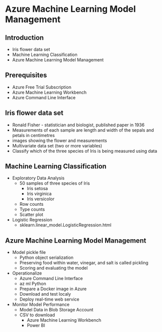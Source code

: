 <head>
<title>Model Management</title>
</head>


# Azure Machine Learning Model Management

## Introduction
- Iris flower data set
- Machine Learning Classification
- Azure Machine Learning Model Management

## Prerequisites
- Azure Free Trial Subscription
- Azure Machine Learning Workbench
- Azure Command Line Interface

## Iris flower data set
- Ronald Fisher - statistician and biologist, published paper in 1936
- Measurements of each sample are length and width of the sepals and petals in centimetres
- images showing the flower and measurements
- Multivariate data set (two or more variables)
- Classify which of the three species of Iris is being measured using data

## Machine Learning Classification 
- Exploratory Data Analysis
    - 50 samples of three species of Iris 
        - Iris setosa
        - Iris virginica
        - Iris versicolor
    - Row counts
    - Type counts 
    - Scatter plot
- Logistic Regression 
    - sklearn.linear_model.LogisticRegression.html

## Azure Machine Learning Model Management
- Model pickle file
    - Python object serialization
    - Preserving food within water, vinegar, and salt is called pickling
    - Scoring and evaluating the model
- Operationalize
    - Azure Command Line Interface
    - az ml Python
    - Prepare a Docker image in Azure
    - Download and test localy
    - Deploy real-time web service
- Monitor Model Performance
    - Model Data in Blob Storage Account
    - CSV to download 
        - Azure Machine Learning Workbench
        - Power BI

